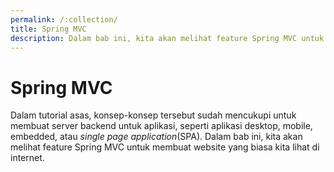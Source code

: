 ```yaml
---
permalink: /:collection/
title: Spring MVC
description: Dalam bab ini, kita akan melihat feature Spring MVC untuk membuat website yang biasa kita lihat di internet.
---
```


# Spring MVC

Dalam tutorial asas, konsep-konsep tersebut sudah mencukupi untuk membuat server
backend untuk aplikasi, seperti aplikasi desktop, mobile, embedded, atau *single
page application*(SPA). Dalam bab ini, kita akan melihat feature Spring MVC
untuk membuat website yang biasa kita lihat di internet.
